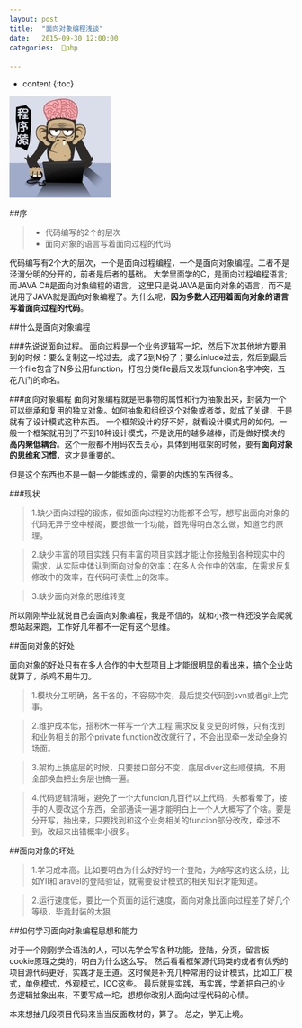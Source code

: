 ```yaml
---
layout: post
title:  "面向对象编程浅谈"
date:   2015-09-30 12:00:00
categories:  🐘php

---
```


* content
{:toc}

![cxy.png](/static/img/cxy.png)

##序
> * 代码编写的2个的层次
> * 面向对象的语言写着面向过程的代码

代码编写有2个大的层次，一个是面向过程编程，一个是面向对象编程。二者不是泾渭分明的分开的，前者是后者的基础。
大学里面学的C，是面向过程编程语言;而JAVA C#是面向对象编程的语言。
这里只是说JAVA是面向对象的语言，而不是说用了JAVA就是面向对象编程了。为什么呢，**因为多数人还用着面向对象的语言写着面向过程的代码**。

##什么是面向对象编程

###先说说面向过程。
面向过程是一个业务逻辑写一坨，然后下次其他地方要用到的时候：要么复制这一坨过去，成了2到N份了；要么inlude过去，然后到最后一个file包含了N多公用function，打包分类file最后又发现funcion名字冲突，五花八门的命名。

###面向对象编程
面向对象编程就是把事物的属性和行为抽象出来，封装为一个可以继承和复用的独立对象。如何抽象和组织这个对象或者类，就成了关键，于是就有了设计模式这种东西。
一个框架设计的好不好，就看设计模式用的如何。一般一个框架就用到了不到10种设计模式，不是说用的越多越棒，而是做好模块的**高内聚低耦合**。这个一般都不用码农去关心，具体到用框架的时候，要有**面向对象的思维和习惯**，这才是重要的。

但是这个东西也不是一朝一夕能炼成的，需要的内炼的东西很多。

###现状
>1.缺少面向过程的锻炼，假如面向过程的功能都不会写，想写出面向对象的代码无异于空中楼阁，要想做一个功能，首先得明白怎么做，知道它的原理。

>2.缺少丰富的项目实践 只有丰富的项目实践才能让你接触到各种现实中的需求，从实际中体认到面向对象的效率：在多人合作中的效率，在需求反复修改中的效率，在代码可读性上的效率。

>3.缺少面向对象的思维转变 

所以刚刚毕业就说自己会面向对象编程，我是不信的，就和小孩一样还没学会爬就想站起来跑，工作好几年都不一定有这个思维。

##面向对象的好处

面向对象的好处只有在多人合作的中大型项目上才能很明显的看出来，搞个企业站就算了，杀鸡不用牛刀。

>1.模块分工明确，各干各的，不容易冲突，最后提交代码到svn或者git上完事。

>2.维护成本低，搭积木一样写一个大工程 需求反复变更的时候，只有找到和业务相关的那个private function改改就行了，不会出现牵一发动全身的场面。

>3.架构上换底层的时候，只要接口部分不变，底层diver这些顺便搞，不用全部换血把业务层也搞一遍。

>4.代码逻辑清晰，避免了一个大funcion几百行以上代码，头都看晕了，接手的人要改这个东西，全部通读一遍才能明白上一个人大概写了个啥。要是分开写，抽出来，只要找到和这个业务相关的funcion部分改改，牵涉不到，改起来出错概率小很多。

##面向对象的坏处

>1.学习成本高。比如要明白为什么好好的一个登陆，为啥写这的这么绕，比如YII和laravel的登陆验证，就需要设计模式的相关知识才能知道。

>2.运行速度低，要比一个页面的运行速度，面向对象比面向过程差了好几个等级，毕竟封装的太狠

##如何学习面向对象编程思想和能力

 对于一个刚刚学会语法的人，可以先学会写各种功能，登陆，分页，留言板cookie原理之类的，明白为什么这么写。
  然后看看框架源代码类的或者有优秀的项目源代码更好，实践才是王道。这时候是补充几种常用的设计模式，比如工厂模式，单例模式，外观模式，IOC这些。
  最后就是实践，再实践，学着把自己的业务逻辑抽象出来，不要写成一坨，想想你改别人面向过程代码的心情。
  
  本来想抽几段项目代码来当当反面教材的，算了。
  总之，学无止境。




